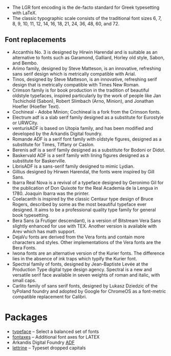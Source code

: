 - The LGR font encoding is the de-facto standard for Greek typesetting with LaTeX.
- The classic typographic scale consists of the traditional font sizes 6, 7, 8, 9, 10,
11, 12, 14, 16, 18, 21, 24, 36, 48, 60, and 72. 


## Font replacements

- Accanthis No. 3 is designed by Hirwin Harendal and is suitable as an alternative to fonts such as Garamond, Galliard, Horley old style, Sabon, and Bembo.
- Arimo family, designed by Steve Matteson, is an innovative, refreshing sans serif design which is metrically compatible with Arial.
- Tinos, designed by Steve Matteson, is an innovative, refreshing serif design that is metrically compatible with Times New Roman.
- Crimson family is for book production in the tradition of beautiful oldstyle typefaces, inspired particularly by the work of people like Jan Tschichold (Sabon), Robert Slimbach (Arno, Minion), and Jonathan Hoefler (Hoefler Text).
- Cochineal - Adobe Minion; Cochineal is a fork from the Crimson fonts.
- Electrum adf is a slab serif family designed as a substitute for Eurostyle or URWCity.
- venturisADF is based on Utopia family, and has been modified and developed by the Arkandis Digital foundry.
- Romande ADF is a serif font family with oldstyle figures, designed as a substitute for Times, Tiffany or Caslon. 
- Berenis adf is a serif family designed as a substitute for Bodoni or Didot.
- Baskervald ADF is a serif family with lining figures designed as a substitute for Baskerville.
- LibrisADF is a sans-serif family designed to mimic Lydian.
- Gillius designed by Hirwen Harendal, the fonts were inspired by Gill Sans.
- Ibarra Real Nova is a revival of a typeface designed by Geronimo Gil for the publication of Don Quixote for the Real Academia de la Lengua in 1780. Joaquin Ibarra was the printer.
- Coelacanth is inspired by the classic Centaur type design of Bruce Rogers, described by some as the most beautiful typeface ever designed. It aims to be a professional quality type family for general book typesetting.
- Bera Sans (a Frutiger descendant), is a version of Bitstream Vera Sans slightly enhanced for use with TEX. Another version is available with Arev which has math support.
- DejaVu fonts are derived from the Vera fonts and contain more characters and styles. Other implementations of the Vera fonts are the Bera Fonts.
- Iwona fonts are an alternative version of the Kurier fonts. The difference lies in the absence of ink traps which typify the Kurier font.
- Spectral family of fonts, designed by Jean-Baptiste Levée at the Production Type digital type design agency. Spectral is a new and versatile serif face available in seven weights of roman and italic, with small caps.
- Carlito family of sans serif fonts, designed by Lukasz Dziedzic of the tyPoland foundry and adopted by Google for ChromeOS as a font-metric compatible replacement for Calibri.




# Packages

- [typeface](https://ctan.org/pkg/typeface) – Select a balanced set of fonts
- [fontaxes](https://ctan.org/pkg/fontaxes) – Additional font axes for LATEX
- Arkandis Digital Foundry [ADF](http://arkandis.tuxfamily.org/adffonts.html)
- [lettrine](https://www.ctan.org/pkg/lettrine) – Typeset dropped capitals
